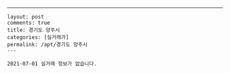 ---
    layout: post
    comments: true
    title: 경기도 양주시
    categories: [실거래가]
    permalink: /apt/경기도 양주시
    ---

    2021-07-01 실거래 정보가 없습니다.

    